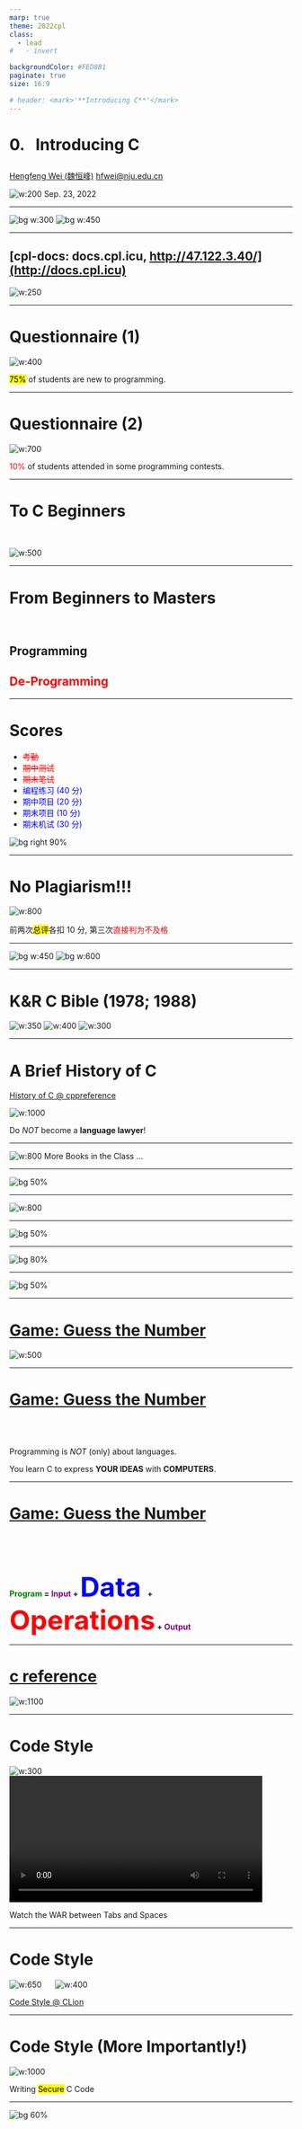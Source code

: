 ```yaml
---
marp: true
theme: 2022cpl
class:
  - lead
#   - invert

backgroundColor: #FED8B1
paginate: true
size: 16:9

# header: <mark>'**Introducing C**'</mark>
---
```

# <p id = "small-caps">0. &nbsp; Introducing C</p>

[Hengfeng Wei (魏恒峰)](https://hengxin.github.io/)
hfwei@nju.edu.cn

![w:200](figs/C.png)
Sep. 23, 2022

---
![bg w:300](figs/2022cpl-qq.jpg)
![bg w:450](figs/2022cpl-square.jpg)

---
## [cpl-docs: docs.cpl.icu, http://47.122.3.40/](http://docs.cpl.icu)</font>

![w:250](figs/cpl-docs.png)


---
# Questionnaire (1)

![w:400](figs/25-75.jpg)

<mark>$75\%$</mark> of students are new to programming.

---
# Questionnaire (2)

![w:700](figs/90-10-blackboard.webp)

<font color = "red">$10\%$</font> of students attended in some programming contests.

---
# To C Beginners

<br>

![w:500](figs/donot-panic.jpg)

---
# From Beginners to Masters

<br>

## Programming

## <font color = "red">De-Programming</font>

---
# Scores

* <font color = "red">~~考勤~~</font>
* <font color = "red">~~期中测试~~</font>
* <font color = "red">~~期末笔试~~</font>
* <font color = "blue">编程练习 ($40$ 分)</font>
* <font color = "blue">期中项目 ($20$ 分)</font>
* <font color = "blue">期末项目 ($10$ 分)</font>
* <font color = "blue">期末机试 ($30$ 分)</font>

![bg right 90%](figs/score.jpg)

---
# No Plagiarism!!!

![w:800](figs/plagiarism.jpg)

前两次<mark>总评</mark>各扣 $10$ 分, 第三次<font color = "red">直接判为不及格</font>


---

![bg w:450](figs/modern-c-ch.png)
![bg w:600](figs/modern-c-solution.jpg)

---

# K&R C Bible (1978; 1988)

![w:350](figs/KR.jpg) ![w:400](figs/KandR.jpg "K&R") ![w:300](figs/KandR-answer.jpg)

<!-- #### Not for Beginners -->

---
# A Brief History of C

[History of C @ cppreference](https://en.cppreference.com/w/c/language/history)

![w:1000](figs/c-history.jpg)

Do *NOT* become a **language lawyer**!

<!-- --- -->

<!-- ![bg 70%](figs/c-primer-plus-ch.jpg) -->
<!-- ![bg 72%](figs/c-primer-plus-en.jpg) -->

---
![w:800](figs/more-books.jpg)
More Books in the Class $\ldots$

---

![bg 50%](figs/pilao-book.jpg)

---

![w:800](figs/ask-me-anything.png)

---

![bg 50%](figs/talk-cheap.jpg)

<!-- ---

![bg 80%](figs/CLion2021.png) -->

---

![bg 80%](figs/hello-world-logo.jpg)

---

![bg 50%](figs/hello-world-kandr.jpg)

---
# [Game: Guess the Number](https://www.abcya.com/games/guess_the_number)

![w:500](figs/guess-the-number.png)

---
# [Game: Guess the Number](https://www.abcya.com/games/guess_the_number)

<br>

<br>

Programming is *NOT* (only) about languages.

You learn C to express **YOUR IDEAS** with **COMPUTERS**.

---
# [Game: Guess the Number](https://www.abcya.com/games/guess_the_number)

<br>

<br>

<br>

**<font color = "green">Program</font> = <font color = "purple">Input</font> + <font color = "blue"  size = "8">Data </font> + <font color = "red" size = "8">Operations</font> + <font color = "purple">Output</font>**

---
# [c reference](https://en.cppreference.com/w/c)

![w:1100](figs/cpp-random.png)

---
# Code Style

![w:300](figs/code-style-braces.png) &nbsp;&nbsp;&nbsp;&nbsp; <video control width = "450"> <source src="videos/tabs-vs-spaces.mp4" type = "video/mp4"> </video>

Watch the WAR between Tabs and Spaces

---
# Code Style

![w:650](figs/google-styleguide.png) &nbsp;&nbsp;&nbsp;&nbsp; ![w:400](figs/huawei-c.png)

[Code Style @ CLion](https://www.jetbrains.com/help/clion/code-style-c-c.html)

---
# Code Style (More Importantly!)

![w:1000](figs/huawei-rand.png)

Writing <mark>Secure</mark> C Code

---
![bg 60%](figs/thankyou.png)